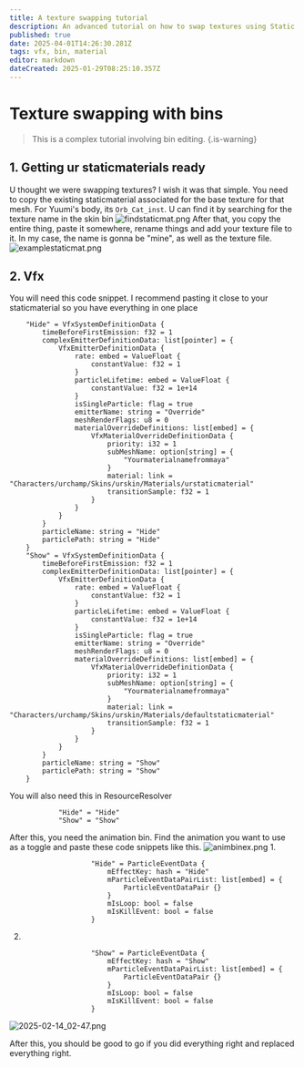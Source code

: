 ```yaml
---
title: A texture swapping tutorial
description: An advanced tutorial on how to swap textures using Static Materials and Particle events
published: true
date: 2025-04-01T14:26:30.281Z
tags: vfx, bin, material
editor: markdown
dateCreated: 2025-01-29T08:25:10.357Z
---
```


# Texture swapping with bins
> This is a complex tutorial involving bin editing.
{.is-warning}


## 1. Getting ur staticmaterials ready
U thought we were swapping textures? I wish it was that simple.
You need to copy the existing staticmaterial associated for the base texture for that mesh. For Yuumi's body, its ```Orb_Cat_inst```. U can find it by searching for the texture name in the skin bin
![findstaticmat.png](/user-pictures/fbs/findstaticmat.png)
After that, you copy the entire thing, paste it somewhere, rename things and add your texture file to it. In my case, the name is gonna be "mine", as well as the texture file.
![examplestaticmat.png](/user-pictures/fbs/examplestaticmat.png)

## 2. Vfx

You will need this code snippet. I recommend pasting it close to your staticmaterial so you have everything in one place

```
    "Hide" = VfxSystemDefinitionData {
        timeBeforeFirstEmission: f32 = 1
        complexEmitterDefinitionData: list[pointer] = {
            VfxEmitterDefinitionData {
                rate: embed = ValueFloat {
                    constantValue: f32 = 1
                }
                particleLifetime: embed = ValueFloat {
                    constantValue: f32 = 1e+14
                }
                isSingleParticle: flag = true
                emitterName: string = "Override"
                meshRenderFlags: u8 = 0
                materialOverrideDefinitions: list[embed] = {
                    VfxMaterialOverrideDefinitionData {
                        priority: i32 = 1
                        subMeshName: option[string] = {
                            "Yourmaterialnamefrommaya"
                        }
                        material: link = "Characters/urchamp/Skins/urskin/Materials/urstaticmaterial"
                        transitionSample: f32 = 1
                    }
                }
            }
        }
        particleName: string = "Hide"
        particlePath: string = "Hide"
    }
    "Show" = VfxSystemDefinitionData {
        timeBeforeFirstEmission: f32 = 1
        complexEmitterDefinitionData: list[pointer] = {
            VfxEmitterDefinitionData {
                rate: embed = ValueFloat {
                    constantValue: f32 = 1
                }
                particleLifetime: embed = ValueFloat {
                    constantValue: f32 = 1e+14
                }
                isSingleParticle: flag = true
                emitterName: string = "Override"
                meshRenderFlags: u8 = 0
                materialOverrideDefinitions: list[embed] = {
                    VfxMaterialOverrideDefinitionData {
                        priority: i32 = 1
                        subMeshName: option[string] = {
                            "Yourmaterialnamefrommaya"
                        }
                        material: link = "Characters/urchamp/Skins/urskin/Materials/defaultstaticmaterial"
                        transitionSample: f32 = 1
                    }
                }
            }
        }
        particleName: string = "Show"
        particlePath: string = "Show"
    }
```
You will also need this in ResourceResolver

```
            "Hide" = "Hide"
            "Show" = "Show"
```
After this, you need the animation bin. Find the animation you want to use as a toggle and paste these code snippets like this.
![animbinex.png](/user-pictures/fbs/animbinex.png)
1.
```
                    "Hide" = ParticleEventData {
                        mEffectKey: hash = "Hide"
                        mParticleEventDataPairList: list[embed] = {
                            ParticleEventDataPair {}
                        }
                        mIsLoop: bool = false
                        mIsKillEvent: bool = false
                    }
```

2.
```
                    "Show" = ParticleEventData {
                        mEffectKey: hash = "Show"
                        mParticleEventDataPairList: list[embed] = {
                            ParticleEventDataPair {}
                        }
                        mIsLoop: bool = false
                        mIsKillEvent: bool = false
                    }
```
![2025-02-14_02-47.png](/user-pictures/fbs/2025-02-14_02-47.png)

After this, you should be good to go if you did everything right and replaced everything right.
    